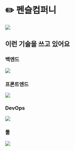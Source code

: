 # ✏️ 펜슬컴퍼니
![](https://pnxl.net/static/og.png)

## 이런 기술을 쓰고 있어요
### 백엔드
[![](https://skillicons.dev/icons?i=vercel,ts,graphql,mysql,planetscale&theme=dark)](https://skillicons.dev)

### 프론트엔드
[![](https://skillicons.dev/icons?i=vercel,ts,graphql,svelte,tailwind&theme=dark)](https://skillicons.dev)

### DevOps
[![](https://skillicons.dev/icons?i=vercel,aws,cloudflare,githubactions&theme=dark)](https://skillicons.dev)

### 툴
[![](https://skillicons.dev/icons?i=git,github,vscode,ps,ai,figma&theme=dark)](https://skillicons.dev)
